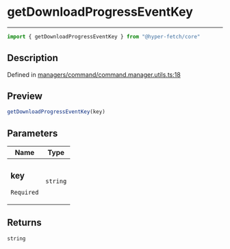 

# getDownloadProgressEventKey

<div class="api-docs__separator" data-reactroot="">

---

</div><div class="api-docs__import" data-reactroot="">

```ts
import { getDownloadProgressEventKey } from "@hyper-fetch/core"
```

</div><div class="api-docs__section">

## Description

</div><div class="api-docs__description"><span class="api-docs__do-not-parse">



</span></div><p class="api-docs__definition">

Defined in [managers/command/command.manager.utils.ts:18](https://github.com/BetterTyped/hyper-fetch/blob/c746dc1f/packages/core/src/managers/command/command.manager.utils.ts#L18)

</p><div class="api-docs__section">

## Preview

</div><div class="api-docs__preview fn">

```ts
getDownloadProgressEventKey(key)
```

</div><div class="api-docs__section">

## Parameters

</div><div class="api-docs__parameters"><table><thead><tr><th>Name</th><th>Type</th></tr></thead><tbody><tr param-data="key"><td class="api-docs__param-name required">

### key 

`Required`

</td><td class="api-docs__param-type">

`string`

</td></tr></tbody></table></div><div class="api-docs__section">

## Returns

</div><div class="api-docs__returns">

```ts
string
```

</div>